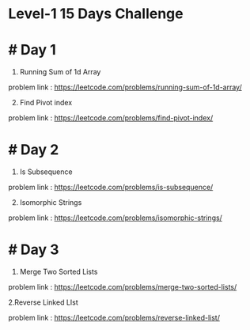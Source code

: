 # Level-1   15 Days Challenge

# # Day 1

1. Running Sum of 1d Array

  problem link : https://leetcode.com/problems/running-sum-of-1d-array/

2. Find Pivot index

  problem link : https://leetcode.com/problems/find-pivot-index/

# # Day 2

1. Is Subsequence

  problem link : https://leetcode.com/problems/is-subsequence/

2. Isomorphic Strings

  problem link : https://leetcode.com/problems/isomorphic-strings/
  
# #  Day 3
 
 1. Merge Two Sorted Lists
 
 problem link : https://leetcode.com/problems/merge-two-sorted-lists/
 
 2.Reverse Linked LIst
 
 problem link : https://leetcode.com/problems/reverse-linked-list/
